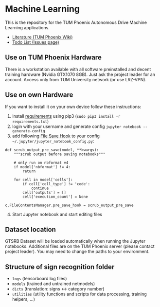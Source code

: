 # Machine Learning
This is the repository for the TUM Phoenix Autonomous Drive Machine Learning applications. 
* [Literature (TUM Phoenix Wiki)](https://wiki.tum.de/display/phoenix/Machine+Learning)
* [Todo List (Issues page)](https://github.com/tum-phoenix/drive_ml/issues)

## Use on TUM Phoenix Hardware
There is a workstation available with all software preinstalled and decent training hardware (Nvidia GTX1070 8GB). Just ask the project leader for an account. Access only from TUM University network (or use LRZ-VPN).

## Use on own Hardware
If you want to install it on your own device follow these instructions:
1. Install [requirements](https://github.com/tum-phoenix/drive_ml/blob/master/requirements.txt) using pip3 (`sudo pip3 install -r requirements.txt`)
2. login with your username and generate config `jupyter notebook --generate-config`
3. add following [File Save Hook](http://jupyter-notebook.readthedocs.io/en/stable/extending/savehooks.html) to your config `~/.jupyter/jupyter_notebook_config.py`:
```
def scrub_output_pre_save(model, **kwargs):
    """scrub output before saving notebooks"""

    # only run on nbformat v4
    if model['nbformat'] != 4:
        return

    for cell in model['cells']:
        if cell['cell_type'] != 'code':
            continue
        cell['outputs'] = []
        cell['execution_count'] = None

c.FileContentsManager.pre_save_hook = scrub_output_pre_save
```
4. Start Jupyter notebook and start editing files

## Dataset location
GTSRB Dataset will be loaded automatically when running the Jupyter notebooks. Additional files are on the TUM Phoenix server (please contact project leader). You may need to change the paths to your environment.

## Structure of sign recognition folder
- `logs` (tensorboard log files)
- `models` (trained and untrained netmodels)
- `dicts` (translation: signs <-> category number)
- `utilities` (utility functions and scripts for data processing, training helpers, ...)
